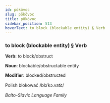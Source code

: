 ```yaml
---
id: pökövoc
slug: pökövoc
title: pökövoc
sidebar_position: 513
hoverText: to block (blockable entity) § Verb
---
```


### to block (blockable entity) § Verb

**Verb**: to block/obstruct

**Noun**: blockable/obstructable entity

**Modifier**: blocked/obstructed

Polish blokować /blɔˈkɔ.vat͡ɕ/

*Balto-Slavic Language Family*